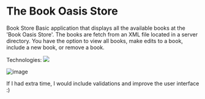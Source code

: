 # The Book Oasis Store
 Book Store 
Basic application that displays all the available books at the 'Book Oasis Store'.
The books are fetch from an XML file located in a server directory.
You have the option to view all books, make edits to a book, include a new book, or remove a book.


Technologies: <img src="https://skillicons.dev/icons?i=angular,ts,cs,dotnet" />


![image](https://github.com/hadartayar/The-Book-Oasis-Store/assets/49910770/b229c9c5-1cd2-490a-8dbd-685f233a75b8)



If I had extra time, I would include validations and improve the user interface :) 

